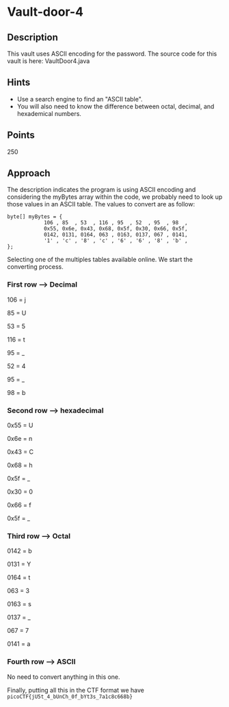 # Vault-door-4

## Description

This vault uses ASCII encoding for the password. The source code for this vault is here: VaultDoor4.java

## Hints

- Use a search engine to find an "ASCII table".
- You will also need to know the difference between octal, decimal, and hexademical numbers.

## Points

250

## Approach

The description indicates the program is using ASCII encoding and considering the myBytes array within the code, we probably need to
look up those values in an ASCII table. The values to convert are as follow:

```
byte[] myBytes = {
            106 , 85  , 53  , 116 , 95  , 52  , 95  , 98  ,
            0x55, 0x6e, 0x43, 0x68, 0x5f, 0x30, 0x66, 0x5f,
            0142, 0131, 0164, 063 , 0163, 0137, 067 , 0141,
            '1' , 'c' , '8' , 'c' , '6' , '6' , '8' , 'b' ,
};
 ```

Selecting one of the multiples tables available online. We start the converting process.

### First row --> Decimal

106 = j

85 = U

53 = 5

116 = t

95 = _

52 = 4

95 = _

98 = b

### Second row --> hexadecimal

0x55 = U

0x6e = n 

0x43 = C 

0x68 = h 

0x5f = _ 

0x30 = 0

0x66 = f 

0x5f = _

### Third row --> Octal

0142 = b

0131 = Y 

0164 = t 

063 = 3 

0163 = s 

0137 = _ 

067 = 7 

0141 = a

### Fourth row --> ASCII

No need to convert anything in this one.

Finally, putting all this in the CTF format we have `picoCTF{jU5t_4_bUnCh_0f_bYt3s_7a1c8c668b}`
